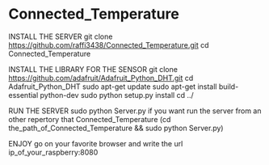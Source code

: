 # Connected_Temperature

INSTALL THE SERVER
git clone https://github.com/raffi3438/Connected_Temperature.git
cd Connected_Temperature

INSTALL THE LIBRARY FOR THE SENSOR
git clone https://github.com/adafruit/Adafruit_Python_DHT.git
cd Adafruit_Python_DHT
sudo apt-get update
sudo apt-get install build-essential python-dev
sudo python setup.py install
cd ../

RUN THE SERVER
sudo python Server.py
if you want run the server from an other repertory that Connected_Temperature (cd the_path_of_Connected_Temperature && sudo python Server.py)

ENJOY
go on your favorite browser and write the url ip_of_your_raspberry:8080
